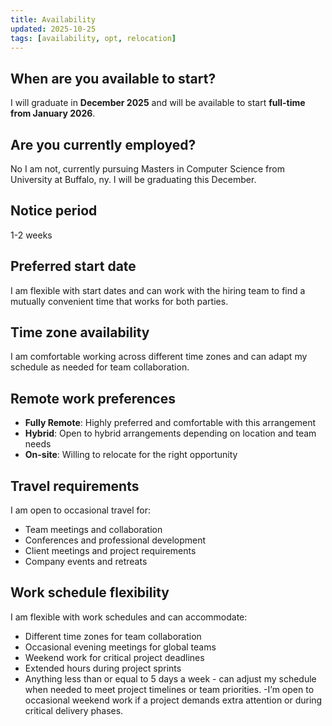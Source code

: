 ```yaml
---
title: Availability
updated: 2025-10-25
tags: [availability, opt, relocation]
---
```


## When are you available to start?

I will graduate in **December 2025** and will be available to start **full-time from January 2026**.

## Are you currently employed?

No I am not, currently pursuing Masters in Computer Science from University at Buffalo, ny. I will be graduating this December.

## Notice period

1-2 weeks

## Preferred start date

I am flexible with start dates and can work with the hiring team to find a mutually convenient time that works for both parties.

## Time zone availability

I am comfortable working across different time zones and can adapt my schedule as needed for team collaboration.

## Remote work preferences

- **Fully Remote**: Highly preferred and comfortable with this arrangement
- **Hybrid**: Open to hybrid arrangements depending on location and team needs
- **On-site**: Willing to relocate for the right opportunity

## Travel requirements

I am open to occasional travel for:
- Team meetings and collaboration
- Conferences and professional development
- Client meetings and project requirements
- Company events and retreats

## Work schedule flexibility

I am flexible with work schedules and can accommodate:
- Different time zones for team collaboration
- Occasional evening meetings for global teams
- Weekend work for critical project deadlines
- Extended hours during project sprints
- Anything less than or equal to 5 days a week - can adjust my schedule when needed to meet project timelines or team priorities.
-I’m open to occasional weekend work if a project demands extra attention or during critical delivery phases.
